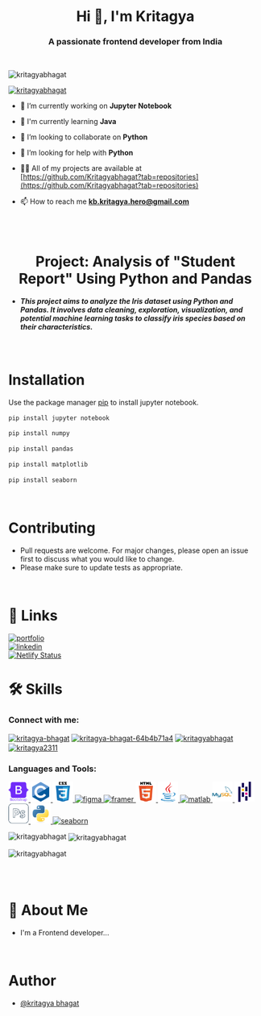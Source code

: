 <h1 align="center">Hi 👋, I'm Kritagya</h1>
<h3 align="center">A passionate frontend developer from India</h3><br>
<p align="left"> <img src="https://komarev.com/ghpvc/?username=kritagyabhagat&label=Profile%20views&color=0e75b6&style=flat" alt="kritagyabhagat" /> </p>

<p align="left">
  <a href="https://github.com/ryo-ma/github-profile-trophy">
    <img src="https://github-profile-trophy.vercel.app/?username=kritagyabhagat" alt="kritagyabhagat" />
  </a>
</p>

- 🔭 I’m currently working on **Jupyter Notebook**

- 🧠 I'm currently learning **Java**

- 👯 I’m looking to collaborate on **Python**

- 🤝 I’m looking for help with **Python**

- 👨‍💻 All of my projects are available at [https://github.com/Kritagyabhagat?tab=repositories](https://github.com/Kritagyabhagat?tab=repositories)

- 📫 How to reach me **kb.kritagya.hero@gmail.com**

<br><br>

# <h1 align="center"><b>Project:</b> Analysis of "Student Report" Using Python and Pandas</h1>
* <h5>This project aims to analyze the Iris dataset using Python and Pandas. It involves data cleaning, exploration, visualization, and potential machine learning tasks to classify iris species based on their characteristics.</h5>

<br>

# Installation

Use the package manager [pip](https://pip.pypa.io/en/stable/) to install jupyter notebook.

```bash
pip install jupyter notebook
```
```bash
pip install numpy
```
```bash
pip install pandas
```
```bash
pip install matplotlib
```
```bash
pip install seaborn
```

<br>

# Contributing

* Pull requests are welcome. For major changes, please open an issue first to discuss what you would like to change.
* Please make sure to update tests as appropriate.
<br>

# 🔗 Links

[![portfolio](https://img.shields.io/badge/my_portfolio-000?style=for-the-badge&logo=ko-fi&logoColor=white)](https://kritagyabhagat.netlify.app/)
<br>
[![linkedin](https://img.shields.io/badge/linkedin-0A66C2?style=for-the-badge&logo=linkedin&logoColor=white)](https://www.linkedin.com/in/kritagya-bhagat-64b4b71a4/)
<br>
[![Netlify Status](https://api.netlify.com/api/v1/badges/3eafb8cc-d65e-4db1-9555-a981ffacc93d/deploy-status)]()
<br>

# 🛠 Skills

<h3 align="left">Connect with me:</h3>
<p align="left">
<a href="https://codepen.io/kritagya-bhagat" target="blank"><img align="center" src="https://raw.githubusercontent.com/rahuldkjain/github-profile-readme-generator/master/src/images/icons/Social/codepen.svg" alt="kritagya-bhagat" height="30" width="40" /></a>
<a href="https://linkedin.com/in/kritagya-bhagat-64b4b71a4" target="blank"><img align="center" src="https://raw.githubusercontent.com/rahuldkjain/github-profile-readme-generator/master/src/images/icons/Social/linked-in-alt.svg" alt="kritagya-bhagat-64b4b71a4" height="30" width="40" /></a>
<a href="https://kaggle.com/kritagyabhagat" target="blank"><img align="center" src="https://raw.githubusercontent.com/rahuldkjain/github-profile-readme-generator/master/src/images/icons/Social/kaggle.svg" alt="kritagyabhagat" height="30" width="40" /></a>
<a href="https://www.leetcode.com/kritagya2311" target="blank"><img align="center" src="https://raw.githubusercontent.com/rahuldkjain/github-profile-readme-generator/master/src/images/icons/Social/leet-code.svg" alt="kritagya2311" height="30" width="40" /></a>
</p>

<h3 align="left">Languages and Tools:</h3>
<p align="left"> <a href="https://getbootstrap.com" target="_blank" rel="noreferrer"> <img src="https://raw.githubusercontent.com/devicons/devicon/master/icons/bootstrap/bootstrap-plain-wordmark.svg" alt="bootstrap" width="40" height="40"/> </a> <a href="https://www.cprogramming.com/" target="_blank" rel="noreferrer"> <img src="https://raw.githubusercontent.com/devicons/devicon/master/icons/c/c-original.svg" alt="c" width="40" height="40"/> </a> <a href="https://www.w3schools.com/css/" target="_blank" rel="noreferrer"> <img src="https://raw.githubusercontent.com/devicons/devicon/master/icons/css3/css3-original-wordmark.svg" alt="css3" width="40" height="40"/> </a> <a href="https://www.figma.com/" target="_blank" rel="noreferrer"> <img src="https://www.vectorlogo.zone/logos/figma/figma-icon.svg" alt="figma" width="40" height="40"/> </a> <a href="https://www.framer.com/" target="_blank" rel="noreferrer"> <img src="https://www.vectorlogo.zone/logos/framer/framer-icon.svg" alt="framer" width="40" height="40"/> </a> <a href="https://www.w3.org/html/" target="_blank" rel="noreferrer"> <img src="https://raw.githubusercontent.com/devicons/devicon/master/icons/html5/html5-original-wordmark.svg" alt="html5" width="40" height="40"/> </a> <a href="https://www.java.com" target="_blank" rel="noreferrer"> <img src="https://raw.githubusercontent.com/devicons/devicon/master/icons/java/java-original.svg" alt="java" width="40" height="40"/> </a> <a href="https://www.mathworks.com/" target="_blank" rel="noreferrer"> <img src="https://upload.wikimedia.org/wikipedia/commons/2/21/Matlab_Logo.png" alt="matlab" width="40" height="40"/> </a> <a href="https://www.mysql.com/" target="_blank" rel="noreferrer"> <img src="https://raw.githubusercontent.com/devicons/devicon/master/icons/mysql/mysql-original-wordmark.svg" alt="mysql" width="40" height="40"/> </a> <a href="https://pandas.pydata.org/" target="_blank" rel="noreferrer"> <img src="https://raw.githubusercontent.com/devicons/devicon/2ae2a900d2f041da66e950e4d48052658d850630/icons/pandas/pandas-original.svg" alt="pandas" width="40" height="40"/> </a> <a href="https://www.photoshop.com/en" target="_blank" rel="noreferrer"> <img src="https://raw.githubusercontent.com/devicons/devicon/master/icons/photoshop/photoshop-line.svg" alt="photoshop" width="40" height="40"/> </a> <a href="https://www.python.org" target="_blank" rel="noreferrer"> <img src="https://raw.githubusercontent.com/devicons/devicon/master/icons/python/python-original.svg" alt="python" width="40" height="40"/> </a> <a href="https://seaborn.pydata.org/" target="_blank" rel="noreferrer"> <img src="https://seaborn.pydata.org/_images/logo-mark-lightbg.svg" alt="seaborn" width="40" height="40"/> </a> </p>

<p><img align="left" src="https://github-readme-stats.vercel.app/api/top-langs?username=kritagyabhagat&show_icons=true&locale=en&layout=compact" alt="kritagyabhagat" /></p>

<p>&nbsp;<img align="center" src="https://github-readme-stats.vercel.app/api?username=kritagyabhagat&show_icons=true&locale=en" alt="kritagyabhagat" /></p>

<p><img align="center" src="https://github-readme-streak-stats.herokuapp.com/?user=kritagyabhagat&" alt="kritagyabhagat" /></p>
<br><br>

# 🚀 About Me

* I'm a Frontend developer...
<br>

# Author

- [@kritagya bhagat](https://github.com/Kritagyabhagat/)
